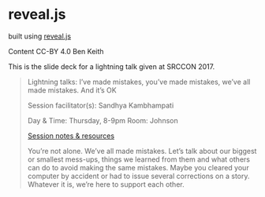 # reveal.js

built using [reveal.js](https://github.com/hakimel/reveal.js)

Content CC-BY 4.0 Ben Keith

This is the slide deck for a lightning talk given at SRCCON 2017.

> Lightning talks: I’ve made mistakes, you’ve made mistakes, we’ve all made mistakes. And it’s OK
>
> Session facilitator(s): Sandhya Kambhampati
>
> Day & Time: Thursday, 8-9pm Room: Johnson
>
> [Session notes & resources](https://etherpad.opennews.org/p/SRCCON2017-lightning-talks)
>
>  You’re not alone. We’ve all made mistakes. Let’s talk about our biggest or smallest mess-ups, things we learned from them and what others can do to avoid making the same mistakes. Maybe you cleared your computer by accident or had to issue several corrections on a story. Whatever it is, we’re here to support each other.
